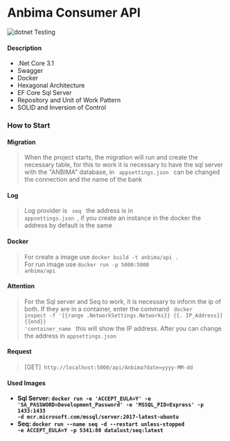 # Anbima Consumer API
![dotnet Testing](https://github.com/rodrigo11spbr/Anbima/workflows/dotnet%20Testing/badge.svg?branch=master)
#### Description
- .Net Core 3.1
- Swagger
- Docker
- Hexagonal Architecture
- EF Core Sql Server
- Repository and Unit of Work Pattern
- SOLID and Inversion of Control

### How to Start

#### Migration
> When the project starts, the migration will run and create the necessary table, 
> for this to work it is necessary to have the sql server with the "ANBIMA" database, 
> in <code> appsettings.json </code> can be changed the connection and the name of the bank

#### Log
> Log provider is <code> seq </code> the address is in <code> appsettings.json </code>, 
> if you create an instance in the docker the address by default is the same

#### Docker
> For create a image use <code>docker build -t anbima/api .</code> </br>
> For run image use <code>docker run -p 5000:5000 anbima/api</code>

#### Attention
> For the Sql server and Seq to work, it is necessary to inform the ip of both. 
If they are in a container, 
enter the command <code> docker inspect -f '{{range .NetworkSettings.Networks}} {{. IP_Address}} {{end}} 'container_name </code> 
this will show the IP address. After you can change the address in <code>appsettings.json</code>

#### Request
> [GET]<code> http://localhost:5000/api/Anbima?date=yyyy-MM-dd </code>

#### Used Images
- <b>Sql Server<b>: <code>docker run -e 'ACCEPT_EULA=Y' -e 'SA_PASSWORD=Development_Password' -e 'MSSQL_PID=Express' -p 1433:1433 -d mcr.microsoft.com/mssql/server:2017-latest-ubuntu</code>
- <b>Seq</b>:  <code>docker run --name seq -d --restart unless-stopped -e ACCEPT_EULA=Y -p 5341:80 datalust/seq:latest</code>
